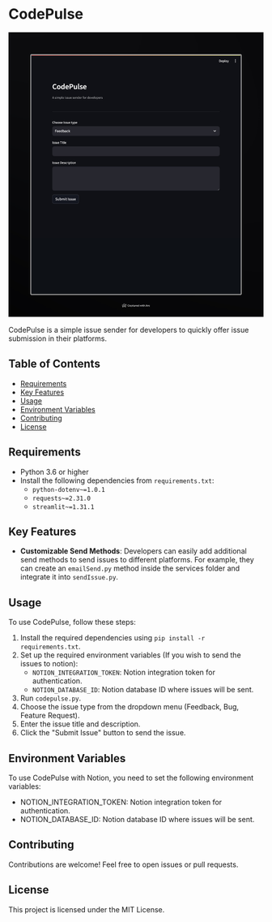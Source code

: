 # CodePulse

![CodePulse Logo](other/CodePulse.jpeg)

CodePulse is a simple issue sender for developers to quickly offer issue submission in their platforms.

## Table of Contents
- [Requirements](#requirements)
- [Key Features](#key-features)
- [Usage](#usage)
- [Environment Variables](#environment-variables)
- [Contributing](#contributing)
- [License](#license)

## Requirements

- Python 3.6 or higher
- Install the following dependencies from `requirements.txt`:
  - `python-dotenv~=1.0.1`
  - `requests~=2.31.0`
  - `streamlit~=1.31.1`


## Key Features

- **Customizable Send Methods**: Developers can easily add additional send methods to send issues to different platforms. For example, they can create an `emailSend.py` method inside the services folder and integrate it into `sendIssue.py`.

## Usage

To use CodePulse, follow these steps:

1. Install the required dependencies using `pip install -r requirements.txt`.
2. Set up the required environment variables (If you wish to send the issues to notion):
   - `NOTION_INTEGRATION_TOKEN`: Notion integration token for authentication.
   - `NOTION_DATABASE_ID`: Notion database ID where issues will be sent.
3. Run `codepulse.py`.
4. Choose the issue type from the dropdown menu (Feedback, Bug, Feature Request).
5. Enter the issue title and description.
6. Click the "Submit Issue" button to send the issue.

## Environment Variables

To use CodePulse with Notion, you need to set the following environment variables:

- NOTION_INTEGRATION_TOKEN: Notion integration token for authentication.
- NOTION_DATABASE_ID: Notion database ID where issues will be sent.

## Contributing

Contributions are welcome! Feel free to open issues or pull requests.

## License

This project is licensed under the MIT License.